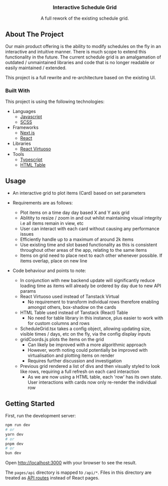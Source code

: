 
<br />
<div align="center" >
  

  <h3 align="center">Interactive Schedule Grid</h3>

  <p align="center">
    A full rework of the existing schedule grid.
    <br />
   
  </p>
</div>






<!-- ABOUT THE PROJECT -->
## About The Project


Our main product offering is the ability to modify schedules on the fly in an interactive and intuitive manner.  There is much scope to extend this functionality in the future.
The current schedule grid is an amalgamation of outdated / unmaintained libraries and code that is no longer readable or easily maintained / extended.

This project is a full rewrite and re-architecture based on the existing UI.









### Built With

This project is using the following technologies:


- Languages
  - <a href="https://developer.mozilla.org/en-US/docs/Web/JavaScript">Javascript</a>
  - <a href="https://sass-lang.com/">SCSS</a>
- Frameworks
  - <a href="https://nextjs.org/">Next.js</a>
  - <a href="https://react.dev/">React</a>
- Libraries
  - <a href="https://virtuoso.dev/">React Virtuoso</a>
- Tools
  - <a href="https://www.typescriptlang.org/">Typescript</a>
  - <a href="https://developer.mozilla.org/en-US/docs/Web/HTML/Element/table">HTML Table</a>
  


  
<!-- USAGE EXAMPLES -->
## Usage

- An interactive grid to plot items (Card) based on set parameters


- Requirements are as follows:
  - Plot items on a time day day based X and Y axis grid
  - Ablitity to resize / zoom in and out whilst maintaining visual integrity i.e all items remain in view, etc
  - User can interact with each card without causing any performance issues
  - Efficiently handle up to a maximum of around 2k items
  - Use existing time and slot based functionality as this is consistent throughout other areas of the app, relating to the same items
  - Items on grid need to place next to each other whenever possible.  If items overlap, place on new line

- Code behaviour and points to note:
  - In conjunction with new backend update will significantly reduce loading time as items will already be ordered by day due to new API params
  - React Virtuoso used instead of Tanstack Virtual
    - No requirement to transform individual rows therefore enabling amongst others, box-shadow on the cards
  - HTML Table used instead of Tanstack (React) Table
    - No need for table library in this instance, plus easier to work with for custom columns and rows
  - ScheduleGrid.tsx takes a config object, allowing updating size, visible times / days, etc on the fly, via the config display inputs
  - gridCoords.js plots the items on the grid
    - Can likely be improved with a more algorithmic approach
    - However, worth noting could potentially be improved with virtualisation and plotting items on render
    - Requires further discussion and investigation
  - Previous grid rendered a list of divs and then visually styled to look like rows, requiring a full refresh on each card interaction
    - As we are now using a HTML table, each 'row' has its own state.  User interactions with cards now only re-render the individual row




<!-- GETTING STARTED -->

## Getting Started

First, run the development server:

```bash
npm run dev
# or
yarn dev
# or
pnpm dev
# or
bun dev
```

Open [http://localhost:3000](http://localhost:3000) with your browser to see the result.



The `pages/api` directory is mapped to `/api/*`. Files in this directory are treated as [API routes](https://nextjs.org/docs/api-routes/introduction) instead of React pages.





 
